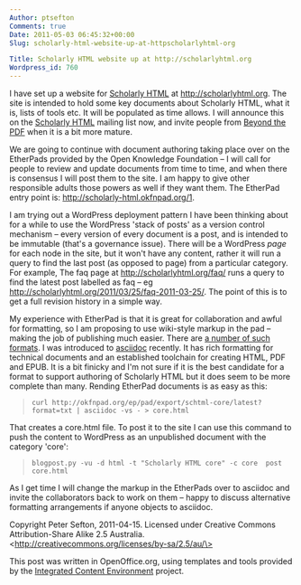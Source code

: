 ```yaml
---
Author: ptsefton
Comments: true
Date: 2011-05-03 06:45:32+00:00
Slug: scholarly-html-website-up-at-httpscholarlyhtml-org

Title: Scholarly HTML website up at http://scholarlyhtml.org
Wordpress_id: 760
---
```


<div>

<div class="page-toc">

</div>

<div>

I have set up a website for [<span>Scholarly
HTML</span>](http://scholarlyhtml.org/) at
[<span>http://scholarlyhtml.org</span>](http://scholarlyhtml.org/). The
site is intended to hold some key documents about Scholarly HTML, what
it is, lists of tools etc. It will be populated as time allows. I will
announce this on the [<span>Scholarly
HTML</span>](https://groups.google.com/group/scholarly-html?hl=en)
mailing list now, and invite people from [<span>Beyond the
PDF</span>](https://groups.google.com/group/beyond-the-pdf?hl=en) when
it is a bit more mature.

We are going to continue with document authoring taking place over on
the EtherPads provided by the Open Knowledge Foundation <span
class="spCh spChx2013">–</span> I will call for people to review and
update documents from time to time, and when there is consensus I will
post them to the site. I am happy to give other responsible adults those
powers as well if they want them. The EtherPad entry point is:
[<span>http://scholarly-html.okfnpad.org/1</span>](http://scholarly-html.okfnpad.org/1).

I am trying out a WordPress deployment pattern I have been thinking
about for a while to use the WordPress 'stack of posts' as a version
control mechanism <span class="spCh spChx2013">–</span> every version of
every document is a post, and is intended to be immutable (that's a
governance issue). There will be a WordPress *page* for each node in the
site, but it won't have any content, rather it will run a query to find
the last post (as opposed to page) from a particular category. For
example, The faq page at
[<span>http://scholarlyhtml.org/faq/</span>](http://scholarlyhtml.org/faq/)
runs a query to find the latest post labelled as faq <span
class="spCh spChx2013">–</span> eg
[<span>http://scholarlyhtml.org/2011/03/25/faq-2011-03-25/</span>](http://scholarlyhtml.org/2011/03/25/faq-2011-03-25/).
The point of this is to get a full revision history in a simple way.

My experience with EtherPad is that it is great for collaboration and
awful for formatting, so I am proposing to use wiki-style markup in the
pad <span class="spCh spChx2013">–</span> making the job of publishing
much easier. There are [<span>a number of such
formats</span>](http://en.wikipedia.org/wiki/Lightweight_markup_language).
I was introduced to
[<span>asciidoc</span>](http://www.methods.co.nz/asciidoc/) recently. It
has rich formatting for technical documents and an established toolchain
for creating HTML, PDF and EPUB. It is a bit finicky and I'm not sure if
it is the best candidate for a format to support authoring of Scholarly
HTML but it does seem to be more complete than many. Rending EtherPad
documents is as easy as this:

> `curl http://okfnpad.org/ep/pad/export/schtml-core/latest?format=txt | asciidoc -vs - > core.html`

That creates a core.html file. To post it to the site I can use this
command to push the content to WordPress as an unpublished document with
the category 'core':

> `blogpost.py -vu -d html -t "Scholarly HTML core" -c core  post  core.html`

As I get time I will change the markup in the EtherPads over to asciidoc
and invite the collaborators back to work on them <span
class="spCh spChx2013">–</span> happy to discuss alternative formatting
arrangements if anyone objects to asciidoc.

Copyright <span rel="http://purl.org/dc/elements/1.1/creator"
resource="http://trove.nla.gov.au/people/541658"><span
property="http://xmlns.com/foaf/0.1/name"
resource="http://trove.nla.gov.au/people/541658">Peter
Sefton</span></span>, 2011-04-15. Licensed under <span
rel="http://creativecommons.org/licence">Creative Commons
Attribution-Share Alike 2.5 Australia</span>.
\<http://creativecommons.org/licenses/by-sa/2.5/au/\>

This post was written in OpenOffice.org, using templates and tools
provided by the [<span>Integrated Content
Environment</span>](http://ice.usq.edu.au/) project.

</div>

</div>
